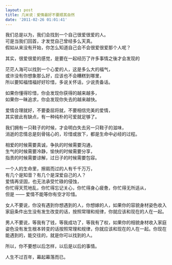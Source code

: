 ```yaml
---
layout: post
title: 几米说：爱情最好不要顺其自然
date: '2011-02-26 01:01:41'
---
```



我们总是以为，我们会找到一个自己很爱很爱的人。  
 可是当我们回首，才发觉自己曾经多么天真。  
 假如从来没有开始，你怎么知道自己会不会很爱很爱那个人呢？

其实，很爱很爱的感觉，是要在一起经历了许多事情之後才会发现的

茫茫人海可以找到一个心爱的人，这是多么大的福气，  
 或许没有你想象那么好，应该也不会糟糕到哪里，  
 所以要知福惜福好好珍惜，多说关怀话，少说责备话。

如果你懂得珍惜，你会发现你获得的越来越多，  
 如果你一昧追求，你会发现你失去的越来越快。

爱情合理就好，不要委屈将就，不要相信完美的爱情，  
 其实彼此有缺点，有一种纯朴的可爱就足够了。

我们拥有一只鞋子的时候，才会明白失去另一只鞋子的滋味，  
 消逝的恋情总是刻骨铭心的，珍惜或放下，都是生命中必经的过程。

相爱的时候需要真诚，争执的时候需要沟通，  
 生气的时候需要冷静，愉快的时候需要分享，  
 指责的时候需要谅解，过日子的时候需要包容。

一个人的生命里，擦肩而过的人有千千万万，  
 有几个是知音？有几个是深爱自己的人？  
 爱情再坚固，也无法承受忙碌的侵蚀，  
 你忙得天荒地乱，你忙得忘记关心，你忙得身心疲惫，你忙得无所适从，  
 但是 —— 爱情不能等你有空才珍惜。

女人不要说，你没有遇到你想遇到的人，你想嫁的人，如果你的容貌身材姿色收入家庭条件出生没有发生改变的话，按照常理和规律，你就应该和现在的人在一起。

 男人不要说，等我有了钱，等我成功了，等我有了权，如果你的相貌身材收入家庭姿色没有发生根本转变的话按照常理和规律，你就应该和现在的人在一起。你现在能遇到的，能交往的，就是你可以找到的人。

 所以，你不要想以后怎样，以后是以后的事情。

 人生不过百年，幕起幕落而已。


